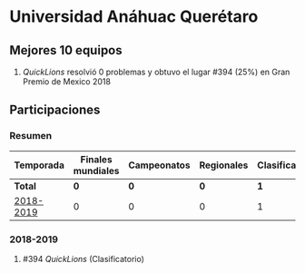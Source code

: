 # Universidad Anáhuac Querétaro

## Mejores 10 equipos

1. _QuickLions_ resolvió 0 problemas y obtuvo el lugar #394 (25%) en Gran Premio de Mexico 2018

## Participaciones

### Resumen

| Temporada | Finales mundiales | Campeonatos | Regionales | Clasificatorios | Equipos |
| --- | --- | --- | --- | --- | --- |
| **Total** | **0** | **0** | **0** | **1** | **1** |
| [2018-2019](#2018-2019) | 0 | 0 | 0 | 1 | 1 |

### 2018-2019

1. #394 _QuickLions_ (Clasificatorio)



